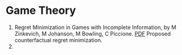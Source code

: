 # Game Theory
1. Regret Minimization in Games with Incomplete Information, by M Zinkevich, M Johanson, M Bowling, C Piccione. [PDF](https://proceedings.neurips.cc/paper/2007/file/08d98638c6fcd194a4b1e6992063e944-Paper.pdf)
   Proposed counterfactual regret minimization.
1. 
